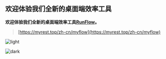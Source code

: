 ## 欢迎体验我们全新的桌面端效率工具

**欢迎体验我们全新的桌面端效率工具[RunFlow](https://myrest.top/zh-cn/myflow)。**

> [https://myrest.top/zh-cn/myflow](https://myrest.top/zh-cn/myflow)

![light](https://myrest.top/static/images/myflow/action_window_light.png)

![dark](https://myrest.top/static/images/myflow/action_window_dark.png)

